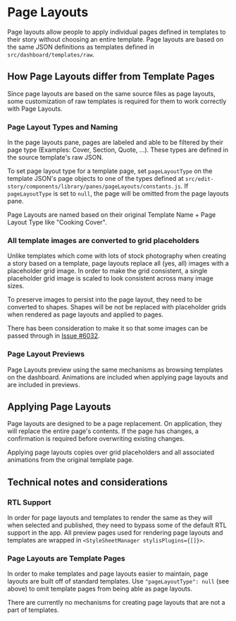 # Page Layouts

Page layouts allow people to apply individual pages defined in templates to their story without choosing an entire template. Page layouts are based on the same JSON definitions as templates defined in `src/dashboard/templates/raw`.

## How Page Layouts differ from Template Pages

Since page layouts are based on the same source files as page layouts, some customization of raw templates is required for them to work correctly with Page Layouts.

### Page Layout Types and Naming

In the page layouts pane, pages are labeled and able to be filtered by their page type (Examples: Cover, Section, Quote, ...). These types are defined in the source template's raw JSON.

To set page layout type for a template page, set `pageLayoutType` on the template JSON's page objects to one of the types defined at `src/edit-story/components/library/panes/pageLayouts/constants.js`. If `pageLayoutType` is set to `null`, the page will be omitted from the page layouts pane.

Page Layouts are named based on their original Template Name + Page Layout Type like "Cooking Cover".

### All template images are converted to grid placeholders

Unlike templates which come with lots of stock photography when creating a story based on a template, page layouts replace all (yes, all) images with a placeholder grid image. In order to make the grid consistent, a single placeholder grid image is scaled to look consistent across many image sizes.

To preserve images to persist into the page layout, they need to be converted to shapes. Shapes will be not be replaced with placeholder grids when rendered as page layouts and applied to pages.

There has been consideration to make it so that some images can be passed through in [Issue #6032](https://github.com/google/web-stories-wp/issues/6032).

### Page Layout Previews

Page Layouts preview using the same mechanisms as browsing templates on the dashboard. Animations are included when applying page layouts and are included in previews.

## Applying Page Layouts

Page layouts are designed to be a page replacement. On application, they will replace the entire page's contents. If the page has changes, a confirmation is required before overwriting existing changes.

Applying page layouts copies over grid placeholders and all associated animations from the original template page.

## Technical notes and considerations

### RTL Support

In order for page layouts and templates to render the same as they will when selected and published, they need to bypass some of the default RTL support in the app. All preview pages used for rendering page layouts and templates are wrapped in `<StyleSheetManager stylisPlugins={[]}>`.

### Page Layouts are Template Pages

In order to make templates and page layouts easier to maintain, page layouts are built off of standard templates. Use `"pageLayoutType": null` (see above) to omit template pages from being able as page layouts.

There are currently no mechanisms for creating page layouts that are not a part of templates.
